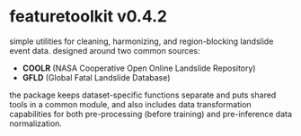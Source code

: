 # featuretoolkit v0.4.2

simple utilities for cleaning, harmonizing, and region-blocking landslide event data. 
designed around two common sources:
- **COOLR** (NASA Cooperative Open Online Landslide Repository)
- **GFLD** (Global Fatal Landslide Database)

the package keeps dataset-specific functions separate and puts shared tools in a common module, and also includes data transformation capabilities for both pre-processing (before training) and pre-inference data normalization.